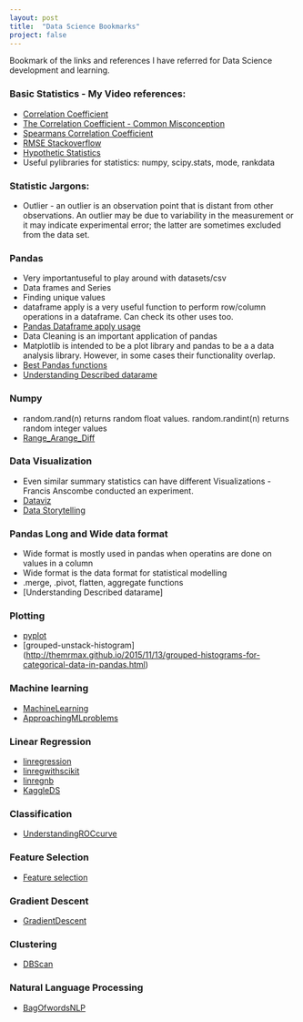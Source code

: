 ```yaml
---
layout: post
title:  "Data Science Bookmarks"
project: false
---
```


Bookmark of the links and references I have referred for Data Science development and learning.

### Basic Statistics - My Video references:
- [Correlation Coefficient](https://www.youtube.com/watch?v=ugd4k3dC_8Y)
- [The Correlation Coefficient - Common Misconception](https://www.youtube.com/watch?v=-4d3BvUxwfs)
- [Spearmans Correlation Coefficient](https://www.youtube.com/watch?v=4nkueUds1g0)
- [RMSE Stackoverflow](http://stackoverflow.com/questions/17197492/root-mean-square-error-in-python)
- [Hypothetic Statistics](https://www.youtube.com/watch?v=0zZYBALbZgg)
- Useful pylibraries for statistics: numpy, scipy.stats, mode, rankdata

### Statistic Jargons:
- Outlier - an outlier is an observation point that is distant from other observations. An outlier may be due to variability in the measurement or it may indicate experimental error; the latter are sometimes excluded from the data set.

### Pandas
- Very importantuseful to play around with datasets/csv
- Data frames and Series
- Finding unique values
- dataframe apply is a very useful function to perform row/column operations in a dataframe. Can check its other uses too.
- [Pandas Dataframe apply usage](https://chrisalbon.com/python/pandas_apply_operations_to_dataframes.html)
- Data Cleaning is an important application of pandas
- Matplotlib is intended to be a plot library and pandas to be a a data analysis library. However, in some cases their functionality overlap.
- [Best Pandas functions](http://dataconomy.com/2015/03/14-best-python-pandas-features/)
- [Understanding Described datarame](http://machinelearningmastery.com/quick-and-dirty-data-analysis-with-pandas/)


### Numpy
- random.rand(n) returns random float values. random.randint(n) returns random integer values
- [Range_Arange_Diff](http://stackoverflow.com/questions/10698858/built-in-range-or-numpy-arange-which-is-more-efficient )

### Data Visualization
- Even similar summary statistics can have different Visualizations - Francis Anscombe conducted an experiment.
- [Dataviz](http://www.datavizcatalogue.com/)
- [Data Storytelling](https://www.youtube.com/watch?v=6xsvGYIxJok&t=426s)

### Pandas Long and Wide data format
- Wide format is mostly used in pandas when operatins are done on values in a column
- Wide format is the data format for statistical modelling
- .merge, .pivot, flatten, aggregate functions 
- [Understanding Described datarame]

### Plotting
- [pyplot](http://pbpython.com/simple-graphing-pandas.html)
- [grouped-unstack-histogram] (http://themrmax.github.io/2015/11/13/grouped-histograms-for-categorical-data-in-pandas.html)

### Machine learning
- [MachineLearning](https://machinelearnings.co/a-humans-guide-to-machine-learning-e179f43b67a0)
- [ApproachingMLproblems](http://www.kdnuggets.com/2016/08/approaching-almost-any-machine-learning-problem.html?utm_content=buffere52e4&utm_medium=social&utm_source=twitter.com&utm_campaign=buffer)

### Linear Regression
- [linregression](https://docs.scipy.org/doc/scipy/reference/generated/scipy.stats.linregress.html)
- [linregwithscikit](http://scikit-learn.org/stable/auto_examples/linear_model/plot_ols.html)
- [linregnb](https://github.com/justmarkham/DAT4/blob/master/notebooks/08_linear_regression.ipynb)
- [KaggleDS](https://www.kaggle.com/pmarcelino/house-prices-advanced-regression-techniques/comprehensive-data-exploration-with-python/notebook)

### Classification
- [UnderstandingROCcurve](https://stats.stackexchange.com/questions/105501/understanding-roc-curve)

### Feature Selection
- [Feature selection](http://machinelearningmastery.com/an-introduction-to-feature-selection/)

### Gradient Descent
- [GradientDescent](https://spin.atomicobject.com/2014/06/24/gradient-descent-linear-regression/)

### Clustering
- [DBScan](https://www.naftaliharris.com/blog/visualizing-dbscan-clustering/)

### Natural Language Processing
- [BagOfwordsNLP](https://en.wikipedia.org/wiki/Bag-of-words_model)


